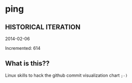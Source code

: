 # ping

## HISTORICAL ITERATION
2014-02-06

Incremented: 614

## What is this?? 
Linux skills to hack the github commit visualization chart `;-)`
